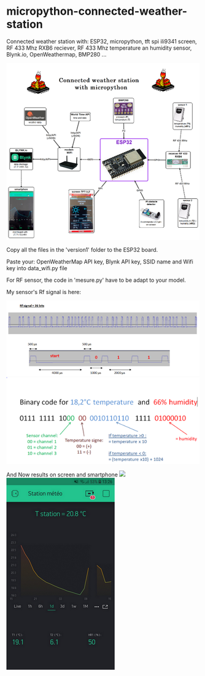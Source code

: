 # micropython-connected-weather-station
Connected weather station with: ESP32, micropython, tft spi ili9341 screen, RF 433 Mhz RXB6 reciever, RF 433 Mhz temperature an humidity sensor, Blynk.io, OpenWeathermap, BMP280 ...

![](carte_english.png)

Copy all the files in the 'version1' folder to the ESP32 board.

Paste your: OpenWeatherMap API key, Blynk API key, SSID name and Wifi key into data_wifi.py file

For RF sensor, the code in 'mesure.py' have to be adapt to your model.

My sensor's Rf signal is here:

 ![](Rf_signal.PNG)
  ![](binary_code.PNG)
  
  And Now results on screen and smartphone
  ![](Screen_result.png)   ![](Smartphone_result.png)
  

